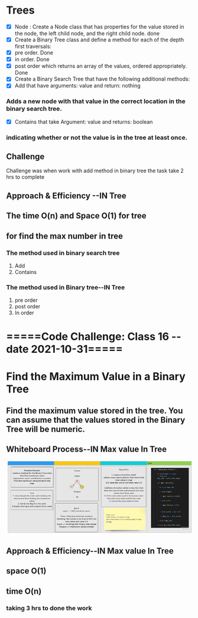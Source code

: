 # Trees
<!-- Short summary or background information -->
- [x]  Node : Create a Node class that has properties for the value stored in the node, the left child node, and the right child node. done
- [x] Create a Binary Tree class and define a method for each of the depth first traversals:
- [x] pre order. Done
- [x] in order. Done
- [x] post order which returns an array of the values, ordered appropriately. Done
- [x] Create a  Binary Search Tree  that have  the following additional methods:
- [x]  Add that have arguments: value and return: nothing
### Adds a new node with that value in the correct location in the binary search tree.
- [x]  Contains that take Argument: value and returns: boolean
### indicating whether or not the value is in the tree at least once.

## Challenge
<!-- Description of the challenge -->
Challenge was when work with  add method in binary tree
the task take 2 hrs to complete
## Approach & Efficiency --IN Tree
<!-- What approach did you take? Why? What is the Big O space/time for this approach? -->
## The time  O(n) and  Space  O(1)  for tree
##  for find the max number in tree


### The method used in binary search tree

1. Add
2. Contains

### The method used in Binary tree--IN Tree
1. pre order
2. post order
3. In order

# =====Code Challenge: Class 16 -- date 2021-10-31=====
# Find the Maximum Value in a Binary Tree
## Find the maximum value stored in the tree. You can assume that the values stored in the Binary Tree will be numeric.



## Whiteboard Process--IN Max value In Tree
![tree](tree_max.jpg)

## Approach & Efficiency--IN Max value In Tree
## space O(1)
## time O(n)

### taking 3 hrs to done the work

